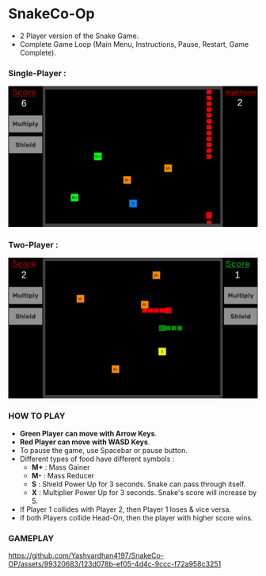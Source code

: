 # SnakeCo-Op
- 2 Player version of the Snake Game.
- Complete Game Loop (Main Menu, Instructions, Pause, Restart, Game Complete).

### Single-Player : 
![Single-Player-Snake](https://github.com/Yashvardhan4197/SnakeCo-OP/blob/main/Assets/MyAssets/SnakeAss/SnakePreviews/SinglePlayer.png)

### Two-Player : 
![2-Player-Snake](https://github.com/Yashvardhan4197/SnakeCo-OP/blob/main/Assets/MyAssets/SnakeAss/SnakePreviews/TwoPlayer.png)



### HOW TO PLAY
 - **Green Player can move with Arrow Keys**.
 - **Red Player can move with WASD Keys**.
 - To pause the game, use Spacebar or pause button.
 - Different types of food have different symbols :
   - **M+**  : Mass Gainer
   - **M-**  : Mass Reducer
   - **S**   : Shield Power Up for 3 seconds. Snake can pass through itself.
   - **X**   : Multiplier Power Up for 3 seconds. Snake's score will increase by 5.
 - If Player 1 collides with Player 2, then Player 1 loses & vice versa.
 - If both Players collide Head-On, then the player with higher score wins.

### GAMEPLAY

https://github.com/Yashvardhan4197/SnakeCo-OP/assets/99320683/123d078b-ef05-4d4c-9ccc-f72a958c3251


